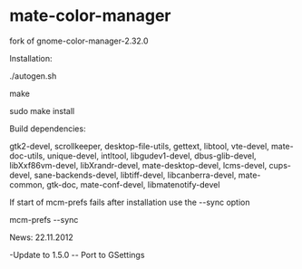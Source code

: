 mate-color-manager
==================

fork of gnome-color-manager-2.32.0

Installation:

./autogen.sh

make

sudo make install


Build dependencies:

gtk2-devel, scrollkeeper, desktop-file-utils, gettext, libtool, vte-devel, mate-doc-utils,
unique-devel, intltool, libgudev1-devel, dbus-glib-devel, libXxf86vm-devel, libXrandr-devel,
mate-desktop-devel, lcms-devel, cups-devel, sane-backends-devel, libtiff-devel, libcanberra-devel,
mate-common, gtk-doc, mate-conf-devel, libmatenotify-devel

If start of mcm-prefs fails after installation use the --sync option

mcm-prefs --sync


News: 22.11.2012

-Update to 1.5.0
  -- Port to GSettings

